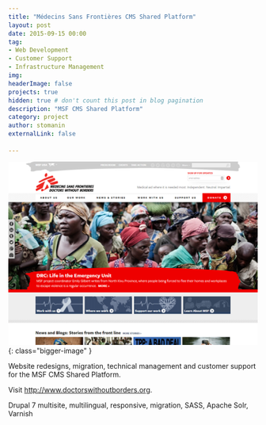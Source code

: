 ```yaml
---
title: "Médecins Sans Frontières CMS Shared Platform"
layout: post
date: 2015-09-15 00:00
tag: 
- Web Development
- Customer Support
- Infrastructure Management
img: 
headerImage: false
projects: true
hidden: true # don't count this post in blog pagination
description: "MSF CMS Shared Platform"
category: project
author: stomanin
externalLink: false

---
```

![Screenshot](/assets/images/projects/msfusa.png){: class="bigger-image" }

Website redesigns, migration, technical management and customer support for the MSF CMS Shared Platform. 

Visit <a href="http://www.doctorswithoutborders.org">http://www.doctorswithoutborders.org</a>. 

Drupal 7 multisite, multilingual, responsive, migration, SASS, Apache Solr, Varnish
